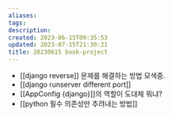 ```yaml
---
aliases: 
tags: 
description:
created: 2023-06-15T09:35:53
updated: 2023-07-15T21:30:21
title: 20230615 book-project
---
```

- [[django reverse]] 문제를 해결하는 방법 모색중.
- [[django runserver different port]]
- [[AppConfig {django}]]의 역할이 도대체 뭐냐?
- [[python 필수 의존성만 추려내는 방법]]
